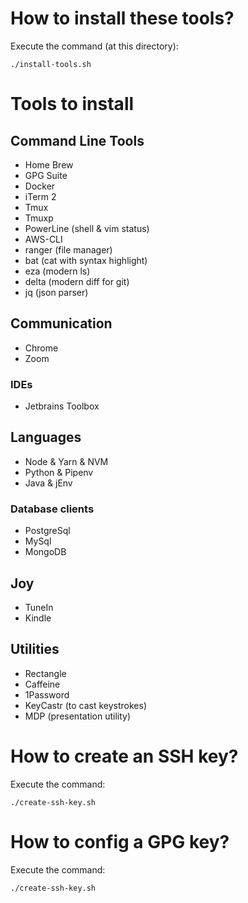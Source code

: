 # How to install these tools?

Execute the command (at this directory):
```shell
./install-tools.sh
```

# Tools to install

## Command Line Tools
- Home Brew
- GPG Suite
- Docker
- iTerm 2
- Tmux
- Tmuxp
- PowerLine (shell & vim status)
- AWS-CLI
- ranger (file manager)
- bat (cat with syntax highlight)
- eza (modern ls)
- delta (modern diff for git)
- jq (json parser)

## Communication
- Chrome
- Zoom

### IDEs
- Jetbrains Toolbox

## Languages
- Node & Yarn & NVM
- Python & Pipenv
- Java & jEnv

### Database clients
- PostgreSql
- MySql
- MongoDB

## Joy
- TuneIn
- Kindle

## Utilities
- Rectangle
- Caffeine
- 1Password
- KeyCastr (to cast keystrokes)
- MDP (presentation utility)

# How to create an SSH key?

Execute the command:

```shell
./create-ssh-key.sh
```

# How to config a GPG key?

Execute the command:

```shell
./create-ssh-key.sh
```
